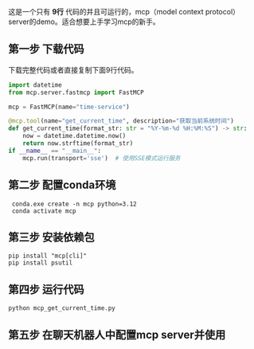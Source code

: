 
这是一个只有  **9行** 代码的并且可运行的，mcp（model context protocol）server的demo。适合想要上手学习mcp的新手。

## 第一步 下载代码
下载完整代码或者直接复制下面9行代码。
```python
import datetime
from mcp.server.fastmcp import FastMCP

mcp = FastMCP(name="time-service")

@mcp.tool(name="get_current_time", description="获取当前系统时间")
def get_current_time(format_str: str = "%Y-%m-%d %H:%M:%S") -> str:
    now = datetime.datetime.now()
    return now.strftime(format_str)
if __name__ == "__main__":
    mcp.run(transport='sse')  # 使用SSE模式运行服务
```

## 第二步 配置conda环境
```
 conda.exe create -n mcp python=3.12
 conda activate mcp
```

## 第三步 安装依赖包
```
pip install "mcp[cli]"
pip install psutil
```

## 第四步 运行代码
```
python mcp_get_current_time.py
```

## 第五步 在聊天机器人中配置mcp server并使用


